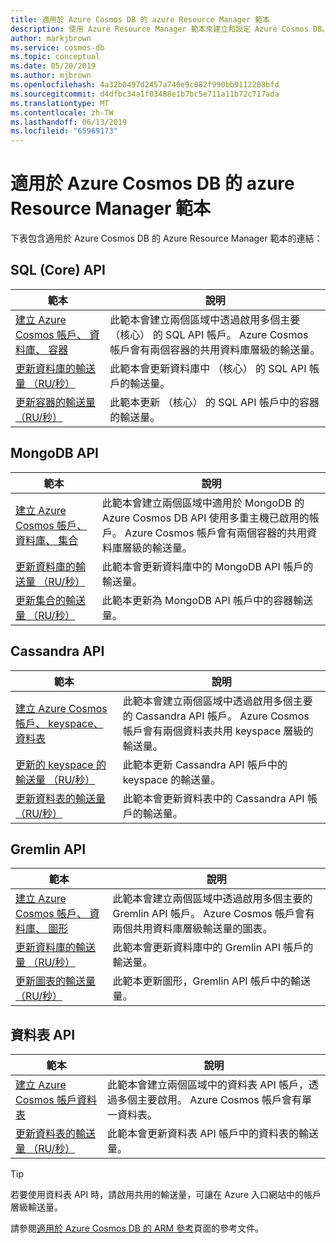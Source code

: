 ```yaml
---
title: 適用於 Azure Cosmos DB 的 azure Resource Manager 範本
description: 使用 Azure Resource Manager 範本來建立和設定 Azure Cosmos DB。
author: markjbrown
ms.service: cosmos-db
ms.topic: conceptual
ms.date: 05/20/2019
ms.author: mjbrown
ms.openlocfilehash: 4a32b0497d2457a740e9c082f990bb9112208bfd
ms.sourcegitcommit: d4dfbc34a1f03488e1b7bc5e711a11b72c717ada
ms.translationtype: MT
ms.contentlocale: zh-TW
ms.lasthandoff: 06/13/2019
ms.locfileid: "65969173"
---
```

# <a name="azure-resource-manager-templates-for-azure-cosmos-db"></a>適用於 Azure Cosmos DB 的 azure Resource Manager 範本

下表包含適用於 Azure Cosmos DB 的 Azure Resource Manager 範本的連結：

## <a name="sql-core-api"></a>SQL (Core) API

|**範本**|**說明**|
|---| ---|
|[建立 Azure Cosmos 帳戶、 資料庫、 容器](manage-sql-with-resource-manager.md#create-resource) | 此範本會建立兩個區域中透過啟用多個主要 （核心） 的 SQL API 帳戶。 Azure Cosmos 帳戶會有兩個容器的共用資料庫層級的輸送量。 |
|[更新資料庫的輸送量 （RU/秒）](manage-sql-with-resource-manager.md#database-ru-update) | 此範本會更新資料庫中 （核心） 的 SQL API 帳戶的輸送量。 |
|[更新容器的輸送量 （RU/秒）](manage-sql-with-resource-manager.md#container-ru-update) | 此範本更新 （核心） 的 SQL API 帳戶中的容器的輸送量。 |

## <a name="mongodb-api"></a>MongoDB API

|**範本**|**說明**|
|---| ---|
|[建立 Azure Cosmos 帳戶、 資料庫、 集合](manage-mongodb-with-resource-manager.md#create-resource) | 此範本會建立兩個區域中適用於 MongoDB 的 Azure Cosmos DB API 使用多重主機已啟用的帳戶。 Azure Cosmos 帳戶會有兩個容器的共用資料庫層級的輸送量。 |
|[更新資料庫的輸送量 （RU/秒）](manage-mongodb-with-resource-manager.md#database-ru-update) | 此範本會更新資料庫中的 MongoDB API 帳戶的輸送量。 |
|[更新集合的輸送量 （RU/秒）](manage-mongodb-with-resource-manager.md#collection-ru-update) | 此範本更新為 MongoDB API 帳戶中的容器輸送量。 |

## <a name="cassandra-api"></a>Cassandra API

|**範本**|**說明**|
|---| ---|
|[建立 Azure Cosmos 帳戶、 keyspace、 資料表](manage-cassandra-with-resource-manager.md#create-resource) | 此範本會建立兩個區域中透過啟用多個主要的 Cassandra API 帳戶。 Azure Cosmos 帳戶會有兩個資料表共用 keyspace 層級的輸送量。 |
|[更新的 keyspace 的輸送量 （RU/秒）](manage-cassandra-with-resource-manager.md#keyspace-ru-update) | 此範本更新 Cassandra API 帳戶中的 keyspace 的輸送量。 |
|[更新資料表的輸送量 （RU/秒）](manage-cassandra-with-resource-manager.md#table-ru-update) | 此範本會更新資料表中的 Cassandra API 帳戶的輸送量。 |

## <a name="gremlin-api"></a>Gremlin API

|**範本**|**說明**|
|---| ---|
|[建立 Azure Cosmos 帳戶、 資料庫、 圖形](manage-gremlin-with-resource-manager.md#create-resource) | 此範本會建立兩個區域中透過啟用多個主要的 Gremlin API 帳戶。 Azure Cosmos 帳戶會有兩個共用資料庫層級輸送量的圖表。 |
|[更新資料庫的輸送量 （RU/秒）](manage-gremlin-with-resource-manager.md#database-ru-update) | 此範本會更新資料庫中的 Gremlin API 帳戶的輸送量。 |
|[更新圖表的輸送量 （RU/秒）](manage-gremlin-with-resource-manager.md#graph-ru-update) | 此範本更新圖形，Gremlin API 帳戶中的輸送量。 |

## <a name="table-api"></a>資料表 API

|**範本**|**說明**|
|---| ---|
|[建立 Azure Cosmos 帳戶資料表](manage-table-with-resource-manager.md#create-resource) | 此範本會建立兩個區域中的資料表 API 帳戶，透過多個主要啟用。 Azure Cosmos 帳戶會有單一資料表。 |
|[更新資料表的輸送量 （RU/秒）](manage-table-with-resource-manager.md#table-ru-update) | 此範本會更新資料表 API 帳戶中的資料表的輸送量。 |

> [!TIP]
> 若要使用資料表 API 時，請啟用共用的輸送量，可讓在 Azure 入口網站中的帳戶層級輸送量。

請參閱[適用於 Azure Cosmos DB 的 ARM 參考](/azure/templates/microsoft.documentdb/allversions)頁面的參考文件。